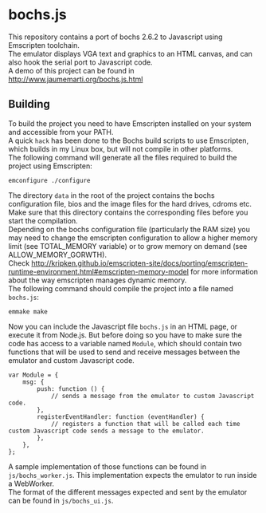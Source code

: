 # bochs.js
This repository contains a port of bochs 2.6.2 to Javascript using Emscripten toolchain.<br>
The emulator displays VGA text and graphics to an HTML canvas, and can also hook the serial port to Javascript code.<br>
A demo of this project can be found in http://www.jaumemarti.org/bochs.js.html
## Building
To build the project you need to have Emscripten installed on your system and accessible from your PATH.<br>
A quick `hack` has been done to the Bochs build scripts to use Emscripten, which builds in my Linux box, but will not compile in other platforms.<br>
The following command will generate all the files required to build the project using Emscripten:
```{r, engine='sh', configure}
emconfigure ./configure
```
The directory `data` in the root of the project contains the bochs configuration file, bios and the image files for the hard drives, cdroms etc.<br>
Make sure that this directory contains the corresponding files before you start the compilation.<br>
Depending on the bochs configuration file (particularly the RAM size) you may need to change the emscripten configuration to allow a higher memory limit (see TOTAL_MEMORY variable) or to grow memory on demand (see ALLOW_MEMORY_GORWTH).<br>
Check http://kripken.github.io/emscripten-site/docs/porting/emscripten-runtime-environment.html#emscripten-memory-model for more information about the way emscripten manages dynamic memory.<br>
The following command should compile the project into a file named `bochs.js`:
```{r, engine='sh', make}
emmake make
```
Now you can include the Javascript file `bochs.js` in an HTML page, or execute it from Node.js. But before doing so you have to make sure the code has access to a variable named `Module`, which should contain two functions that will be used to send and receive messages between the emulator and custom Javascript code. 
```{r, engine='javascript', Module}
var Module = {
    msg: {
        push: function () {
            // sends a message from the emulator to custom Javascript code.
        },
        registerEventHandler: function (eventHandler) {
            // registers a function that will be called each time custom Javascript code sends a message to the emulator.
        },
    },
};
```
A sample implementation of those functions can be found in `js/bochs_worker.js`. This implementation expects the emulator to run inside a WebWorker.<br>
The format of the different messages expected and sent by the emulator can be found in `js/bochs_ui.js`.

